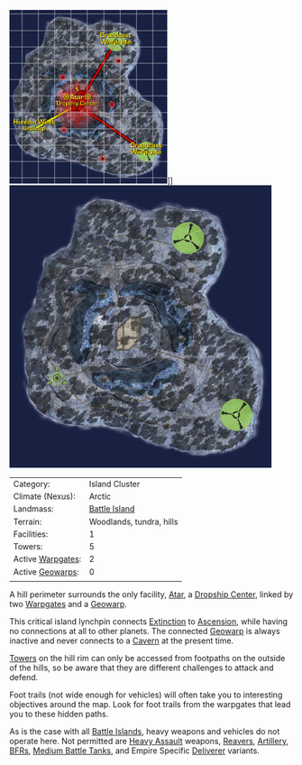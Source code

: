 ![](../images/NexusMap.jpg "fig:NexusMap.jpg")\]\]
![](../images/Nexus_Terrain.jpg "fig:Nexus_Terrain.jpg")

|                                  |                                    |
| -------------------------------- | ---------------------------------- |
| Category:                        | Island Cluster                     |
| Climate (Nexus):                 | Arctic                             |
| Landmass:                        | [Battle Island](Battle_Islands.md) |
| Terrain:                         | Woodlands, tundra, hills           |
| Facilities:                      | 1                                  |
| Towers:                          | 5                                  |
| Active [Warpgates](Warpgate.md): | 2                                  |
| Active [Geowarps](../locations/Geowarp.md):   | 0                                  |
|                                  |                                    |

A hill perimeter surrounds the only facility, [Atar](../facilities/Atar.md), a
[Dropship Center](Dropship_Center.md), linked by two [Warpgates](Warpgate.md)
and a [Geowarp](../locations/Geowarp.md).

This critical island lynchpin connects [Extinction](Extinction.md) to
[Ascension](Ascension.md), while having no connections at all to other planets.
The connected [Geowarp](../locations/Geowarp.md) is always inactive and never connects to a
[Cavern](Caverns.md) at the present time.

[Towers](Towers.md) on the hill rim can only be accessed from footpaths on the
outside of the hills, so be aware that they are different challenges to attack
and defend.

Foot trails (not wide enough for vehicles) will often take you to interesting
objectives around the map. Look for foot trails from the warpgates that lead you
to these hidden paths.

As is the case with all [Battle Islands](Battle_Islands.md), heavy weapons and
vehicles do not operate here. Not permitted are
[Heavy Assault](../certifications/Heavy_Assault.md) weapons,
[Reavers](../vehicles/Reaver.md), [Artillery](../terminology/Artillery.md),
[BFRs](../vehicles/BattleFrame_Robotics.md),
[Medium Battle Tanks](../items/Medium_Battle_Tank.md), and Empire Specific
[Deliverer](../vehicles/Deliverer.md) variants.

<!--[Category:Locations](Category:Locations.md)-->
